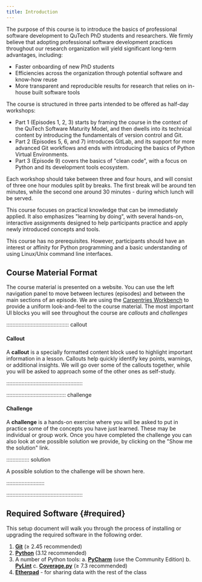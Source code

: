 ```yaml
---
title: Introduction
---
```


The purpose of this course is to introduce the basics of professional software development to 
QuTech PhD students and researchers. We firmly believe that adopting professional software development 
practices throughout our research organization will yield significant long-term advantages, including:

- Faster onboarding of new PhD students
- Efficiencies across the organization through potential software and know-how reuse
- More transparent and reproducible results for research that relies on in-house built software tools

The course is structured in three parts intended to be offered as half-day workshops:

- Part 1 (Episodes 1, 2, 3) starts by framing the course in the context of the QuTech Software Maturity Model, and then
dwells into its technical content by introducing the fundamentals of version control and Git.
- Part 2 (Episodes 5, 6, and 7) introduces GitLab, and its support for more advanced Git workflows and ends with
introducing the basics of Python Virtual Environments.
- Part 3 (Episode 9) covers the basics of "clean code", with a focus on Python and its development tools ecosystem. 

Each workshop should take between three and four hours, and will consist of three one hour modules split by 
breaks. The first break will be around ten minutes, while the second one around 30 minutes - during which lunch will 
be served.

This course focuses on practical knowledge that can be immediately applied. It also emphasizes "learning by doing", 
with several hands-on, interactive assignments designed to help participants practice and apply newly introduced 
concepts and tools.

This course has no prerequisites. However, participants should have an interest or affinity for Python programming 
and a basic understanding of using Linux/Unix command line interfaces.

## Course Material Format
The course material is presented on a website. You can use the left navigation panel to move between lectures (episodes)
and between the main sections of an episode. We are using the [Carpentries Workbench](https://carpentries.github.io/workbench/)
to provide a uniform look-and-feel to the course material. The most important UI blocks you will see throughout the course are
*callouts* and *challenges* 

:::::::::::::::::::::::::::::::::::::::::  callout

#### Callout

A **callout** is a specially formatted content block used to highlight important information in a lesson. 
Callouts help quickly identify key points, warnings, or additional insights. We will go over some of the
callouts together, while you will be asked to approach some of the other ones as self-study.


::::::::::::::::::::::::::::::::::::::::::::::::::


:::::::::::::::::::::::::::::::::::::::  challenge

#### Challenge

A **challenge** is a hands-on exercise where you will be asked to put in practice some of the concepts you
have just learned. These may be individual or group work. Once you have completed the challenge you can also
look at one possible solution we provide, by clicking on the "Show me the solution" link. 

:::::::::::::::  solution

A possible solution to the challenge will be shown here.

:::::::::::::::::::::::::

::::::::::::::::::::::::::::::::::::::::::::::::::

## Required Software {#required}

This setup document will walk you through the process of installing or upgrading  the required software in the following order.

1. **[Git]** (&ge; 2.45 recommended)
2. **[Python]** (3.12 recommended)
3. A number of Python tools:
   a. **[PyCharm]** (use the Community Edition)
   b. **[PyLint]**
   c. **[Coverage.py]** (&ge; 7.3 recommended)
4. **[Etherpad]** - for sharing data with the rest of the class




[Git]: https://git-scm.com/
[Python]: https://www.python.org/
[PyCharm]: https://www.jetbrains.com/pycharm/
[PyLint]: https://pypi.org/project/pylint/
[Coverage.py]: https://coverage.readthedocs.io/en/latest/
[Etherpad]: https://etherpad.wikimedia.org/



